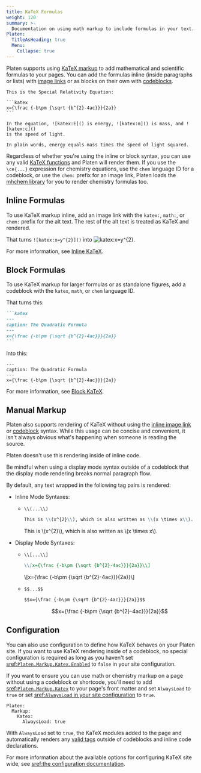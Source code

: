 ```yaml
---
title: KaTeX Formulas
weight: 120
summary: >-
  Documentation on using math markup to include formulas in your text.
Platen:
  TitleAsHeading: true
  Menu:
    Collapse: true
---
```


Platen supports using [KaTeX markup][01] to add mathematical and scientific formulas to your pages.
You can add the formulas inline (inside paragraphs or lists) with [image links][02] or as blocks on
their own with [codeblocks][03].

``````memo-example-renderer { skip_number=true level=2 }
This is the Special Relativity Equation:

```katex
x={\frac {-b\pm {\sqrt {b^{2}-4ac}}}{2a}}
```

In the equation, ![katex:E]() is energy, ![katex:m]() is mass, and ![katex:c]()
is the speed of light.

In plain words, energy equals mass times the speed of light squared.
``````

Regardless of whether you're using the inline or block syntax, you can use any valid
[KaTeX functions][04] and Platen will render them. If you use the `\ce{...}` expression for
chemistry equations, use the `chem` language ID for a codeblock, or use the `chem:` prefix for an
image link, Platen loads the [mhchem library][05] for you to render chemistry formulas too.

## Inline Formulas

To use KaTeX markup inline, add an image link with the `katex:`, `math:`, or `chem:` prefix for the
alt text. The rest of the alt text is treated as KaTeX and rendered.

That turns `![katex:x=y^{2}]()` into ![katex:x=y^{2}]().

For more information, see [Inline KaTeX][02].

## Block Formulas

To use KaTeX markup for larger formulas or as standalone figures, add a codeblock with the `katex`,
`math`, or `chem` language ID.

That turns this:

``````markdown
```katex
---
caption: The Quadratic Formula
---
x={\frac {-b\pm {\sqrt {b^{2}-4ac}}}{2a}}
```
``````

Into this:

```katex
---
caption: The Quadratic Formula
---
x={\frac {-b\pm {\sqrt {b^{2}-4ac}}}{2a}}
```

For more information, see [Block KaTeX][03].

## Manual Markup

Platen also supports rendering of KaTeX without using the [inline image link][02] or
[codeblock][03] syntax. While this usage can be concise and convenient, it isn't always obvious
what's happening when someone is reading the source.

Platen doesn't use this rendering inside of inline code.

Be mindful when using a display mode syntax outside of a codeblock that the display mode rendering
breaks normal paragraph flow.

By default, any text wrapped in the following tag pairs is rendered:

- Inline Mode Syntaxes:
  - `\\(...\\)`

    ```markdown
    This is \\(x^{2}\\), which is also written as \\(x \times x\\).
    ```

    This is \\(x^{2}\\), which is also written as \\(x \times x\\).
- Display Mode Syntaxes:
  - `\\[...\\]`

    ```markdown
    \\[x={\frac {-b\pm {\sqrt {b^{2}-4ac}}}{2a}}\\]
    ```

    \\[x={\frac {-b\pm {\sqrt {b^{2}-4ac}}}{2a}}\\]
  - `$$...$$`

    ```markdown
    $$x={\frac {-b\pm {\sqrt {b^{2}-4ac}}}{2a}}$$
    ```

    $$x={\frac {-b\pm {\sqrt {b^{2}-4ac}}}{2a}}$$

## Configuration

You can also use configuration to define how KaTeX behaves on your Platen site. If you want to use
KaTeX rendering inside of a codeblock, no special configuration is required as long as you haven't
set [sref:`Platen.Markup.Katex.Enabled`][s06] to `false` in your site configuration.

If you want to ensure you can use math or chemistry markup on a page without using a codeblock or
shortcode, you'll need to add [sref:`Platen.Markup.Katex`][s07] to your page's front matter and
set `AlwaysLoad` to `true` or set [sref:`AlwaysLoad` in your site configuration][s08] to `true`.

```memo-example-data
Platen:
  Markup:
    Katex:
      AlwaysLoad: true
```

With `AlwaysLoad` set to `true`, the KaTeX modules added to the page and automatically renders any
[valid tags](#manual-markup) outside of codeblocks and inline code declarations.

For more information about the available options for configuring KaTeX site wide, see
[sref:the configuration documentation][s09].

<!-- Link References -->
[01]: https://katex.org/
[02]: inline.md
[03]: block.md
[04]: https://katex.org/docs/supported.html
[05]: https://mhchem.github.io/MathJax-mhchem/
[s06]: Platen.Site.Markup.Katex.Enabled
[s07]: Platen.Content.Markup.Katex
[s08]: Platen.Site.Markup.Katex.AlwaysLoad
[s09]: Platen.Site.Markup.Katex
